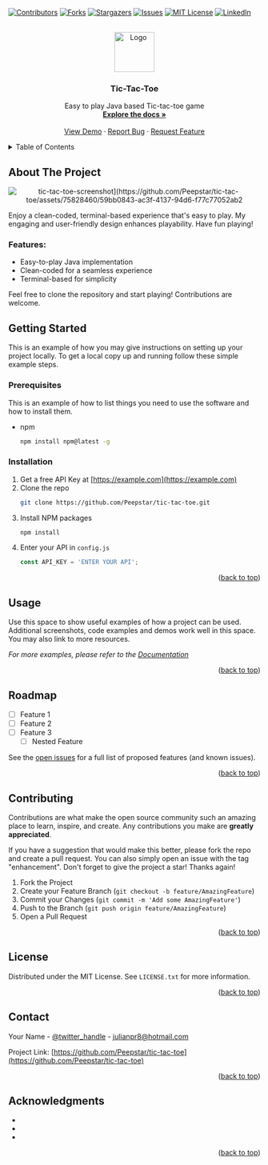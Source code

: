 <!-- Improved compatibility of back to top link: See: https://github.com/othneildrew/Best-README-Template/pull/73 -->
<a name="readme-top"></a>
<!--
*** Thanks for checking out the Best-README-Template. If you have a suggestion
*** that would make this better, please fork the repo and create a pull request
*** or simply open an issue with the tag "enhancement".
*** Don't forget to give the project a star!
*** Thanks again! Now go create something AMAZING! :D
-->



<!-- PROJECT SHIELDS -->
<!--
*** I'm using markdown "reference style" links for readability.
*** Reference links are enclosed in brackets [ ] instead of parentheses ( ).
*** See the bottom of this document for the declaration of the reference variables
*** for contributors-url, forks-url, etc. This is an optional, concise syntax you may use.
*** https://www.markdownguide.org/basic-syntax/#reference-style-links
-->
[![Contributors][contributors-shield]][contributors-url]
[![Forks][forks-shield]][forks-url]
[![Stargazers][stars-shield]][stars-url]
[![Issues][issues-shield]][issues-url]
[![MIT License][license-shield]][license-url]
[![LinkedIn][linkedin-shield]][linkedin-url]



<!-- PROJECT LOGO -->
<br />
<div align="center">
  <a href="https://github.com/Peepstar/tic-tac-toe">
    <img src="https://github.com/Peepstar/tic-tac-toe/assets/75828460/357dec3f-3589-468d-a18a-c858091313f7" alt="Logo" width="80" height="80">
  </a>


<h3 align="center">Tic-Tac-Toe</h3>

  <p align="center">
    Easy to play Java based Tic-tac-toe game
    <br />
    <a href="https://github.com/Peepstar/tic-tac-toe"><strong>Explore the docs »</strong></a>
    <br />
    <br />
    <a href="https://github.com/Peepstar/tic-tac-toe">View Demo</a>
    ·
    <a href="https://github.com/Peepstar/tic-tac-toe/issues">Report Bug</a>
    ·
    <a href="https://github.com/Peepstar/tic-tac-toe/issues">Request Feature</a>
  </p>
</div>



<!-- TABLE OF CONTENTS -->
<details>
  <summary>Table of Contents</summary>
  <ol>
    <li>
      <a href="#about-the-project">About The Project</a>
      <ul>
        <li><a href="#built-with">Built With</a></li>
      </ul>
    </li>
    <li>
      <a href="#getting-started">Getting Started</a>
      <ul>
        <li><a href="#prerequisites">Prerequisites</a></li>
        <li><a href="#installation">Installation</a></li>
      </ul>
    </li>
    <li><a href="#usage">Usage</a></li>
    <li><a href="#roadmap">Roadmap</a></li>
    <li><a href="#contributing">Contributing</a></li>
    <li><a href="#license">License</a></li>
    <li><a href="#contact">Contact</a></li>
    <li><a href="#acknowledgments">Acknowledgments</a></li>
  </ol>
</details>



<!-- ABOUT THE PROJECT -->
## About The Project

<p align="center">
  <img src="https://github.com/Peepstar/tic-tac-toe/assets/75828460/1e990594-a3ed-4674-8482-71432eaa0436" alt="tic-tac-toe-screenshot](https://github.com/Peepstar/tic-tac-toe/assets/75828460/59bb0843-ac3f-4137-94d6-f77c77052ab2">
</p>

<p>
Enjoy a clean-coded, terminal-based experience that's easy to play. My engaging and user-friendly design  enhances playability. Have fun playing!
</p>

<h3>Features:</h3>
<ul>
  <li>Easy-to-play Java implementation</li>
  <li>Clean-coded for a seamless experience</li>
  <li>Terminal-based for simplicity</li>
</ul>

<p>Feel free to clone the repository and start playing! Contributions are welcome.</p>








<!-- GETTING STARTED -->
## Getting Started

This is an example of how you may give instructions on setting up your project locally.
To get a local copy up and running follow these simple example steps.

### Prerequisites

This is an example of how to list things you need to use the software and how to install them.
* npm
  ```sh
  npm install npm@latest -g
  ```

### Installation

1. Get a free API Key at [https://example.com](https://example.com)
2. Clone the repo
   ```sh
   git clone https://github.com/Peepstar/tic-tac-toe.git
   ```
3. Install NPM packages
   ```sh
   npm install
   ```
4. Enter your API in `config.js`
   ```js
   const API_KEY = 'ENTER YOUR API';
   ```

<p align="right">(<a href="#readme-top">back to top</a>)</p>



<!-- USAGE EXAMPLES -->
## Usage

Use this space to show useful examples of how a project can be used. Additional screenshots, code examples and demos work well in this space. You may also link to more resources.

_For more examples, please refer to the [Documentation](https://example.com)_

<p align="right">(<a href="#readme-top">back to top</a>)</p>



<!-- ROADMAP -->
## Roadmap

- [ ] Feature 1
- [ ] Feature 2
- [ ] Feature 3
    - [ ] Nested Feature

See the [open issues](https://github.com/Peepstar/tic-tac-toe/issues) for a full list of proposed features (and known issues).

<p align="right">(<a href="#readme-top">back to top</a>)</p>



<!-- CONTRIBUTING -->
## Contributing

Contributions are what make the open source community such an amazing place to learn, inspire, and create. Any contributions you make are **greatly appreciated**.

If you have a suggestion that would make this better, please fork the repo and create a pull request. You can also simply open an issue with the tag "enhancement".
Don't forget to give the project a star! Thanks again!

1. Fork the Project
2. Create your Feature Branch (`git checkout -b feature/AmazingFeature`)
3. Commit your Changes (`git commit -m 'Add some AmazingFeature'`)
4. Push to the Branch (`git push origin feature/AmazingFeature`)
5. Open a Pull Request

<p align="right">(<a href="#readme-top">back to top</a>)</p>



<!-- LICENSE -->
## License

Distributed under the MIT License. See `LICENSE.txt` for more information.

<p align="right">(<a href="#readme-top">back to top</a>)</p>



<!-- CONTACT -->
## Contact

Your Name - [@twitter_handle](https://twitter.com/twitter_handle) - julianpr8@hotmail.com

Project Link: [https://github.com/Peepstar/tic-tac-toe](https://github.com/Peepstar/tic-tac-toe)

<p align="right">(<a href="#readme-top">back to top</a>)</p>



<!-- ACKNOWLEDGMENTS -->
## Acknowledgments

* []()
* []()
* []()

<p align="right">(<a href="#readme-top">back to top</a>)</p>



<!-- MARKDOWN LINKS & IMAGES -->
<!-- https://www.markdownguide.org/basic-syntax/#reference-style-links -->
[contributors-shield]: https://img.shields.io/github/contributors/Peepstar/tic-tac-toe.svg?style=for-the-badge
[contributors-url]: https://github.com/Peepstar/tic-tac-toe/graphs/contributors
[forks-shield]: https://img.shields.io/github/forks/Peepstar/tic-tac-toe.svg?style=for-the-badge
[forks-url]: https://github.com/Peepstar/tic-tac-toe/network/members
[stars-shield]: https://img.shields.io/github/stars/Peepstar/tic-tac-toe.svg?style=for-the-badge
[stars-url]: https://github.com/Peepstar/tic-tac-toe/stargazers
[issues-shield]: https://img.shields.io/github/issues/Peepstar/tic-tac-toe.svg?style=for-the-badge
[issues-url]: https://github.com/Peepstar/tic-tac-toe/issues
[license-shield]: https://img.shields.io/github/license/Peepstar/tic-tac-toe.svg?style=for-the-badge
[license-url]: https://github.com/Peepstar/tic-tac-toe/blob/master/LICENSE.txt
[linkedin-shield]: https://img.shields.io/badge/-LinkedIn-black.svg?style=for-the-badge&logo=linkedin&colorB=555
[linkedin-url]: https://linkedin.com/in/julian-peña-java
[product-screenshot]: images/screenshot.png

